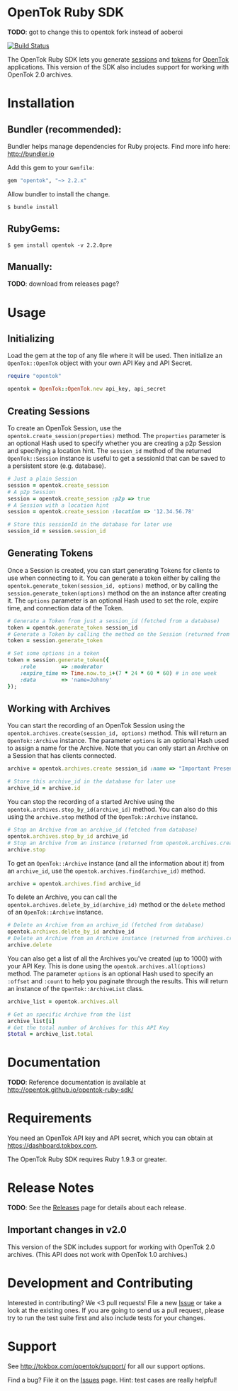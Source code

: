# OpenTok Ruby SDK

**TODO**: got to change this to opentok fork instead of aoberoi

[![Build Status](https://travis-ci.org/aoberoi/Opentok-Ruby-SDK.png?branch=modernization)](https://travis-ci.org/aoberoi/Opentok-Ruby-SDK)

The OpenTok Ruby SDK lets you generate
[sessions](http://tokbox.com/opentok/tutorials/create-session/) and
[tokens](http://tokbox.com/opentok/tutorials/create-token/) for [OpenTok](http://www.tokbox.com/)
applications. This version of the SDK also includes support for working with OpenTok 2.0 archives.

# Installation

## Bundler (recommended):

Bundler helps manage dependencies for Ruby projects. Find more info here: <http://bundler.io>

Add this gem to your `Gemfile`:

```ruby
gem "opentok", "~> 2.2.x"
```

Allow bundler to install the change.

```
$ bundle install
```

## RubyGems:

```
$ gem install opentok -v 2.2.0pre
```

## Manually:

**TODO**: download from releases page?

# Usage

## Initializing

Load the gem at the top of any file where it will be used. Then initialize an `OpenTok::OpenTok`
object with your own API Key and API Secret.

```ruby
require "opentok"

opentok = OpenTok::OpenTok.new api_key, api_secret
```

## Creating Sessions

To create an OpenTok Session, use the `opentok.create_session(properties)` method. The 
`properties` parameter is an optional Hash used to specify whether you are creating a p2p Session
and specifying a location hint. The `session_id` method of the returned `OpenTok::Session`
instance is useful to get a sessionId that can be saved to a persistent store (e.g. database).

```ruby
# Just a plain Session
session = opentok.create_session
# A p2p Session
session = opentok.create_session :p2p => true
# A Session with a location hint
session = opentok.create_session :location => '12.34.56.78'

# Store this sessionId in the database for later use
session_id = session.session_id
```

## Generating Tokens

Once a Session is created, you can start generating Tokens for clients to use when connecting to it.
You can generate a token either by calling the `opentok.generate_token(session_id, options)` method,
or by calling the `session.generate_token(options)` method on the an instance after creating it. The
`options` parameter is an optional Hash used to set the role, expire time, and connection data of
the Token.

```ruby
# Generate a Token from just a session_id (fetched from a database)
token = opentok.generate_token session_id
# Generate a Token by calling the method on the Session (returned from createSession)
token = session.generate_token

# Set some options in a token
token = session.generate_token({
    :role        => :moderator
    :expire_time => Time.now.to_i+(7 * 24 * 60 * 60) # in one week
    :data        => 'name=Johnny'
});
```

## Working with Archives

You can start the recording of an OpenTok Session using the `opentok.archives.create(session_id,
options)` method. This will return an `OpenTok::Archive` instance. The parameter `options` is an
optional Hash used to assign a name for the Archive. Note that you can only start an
Archive on a Session that has clients connected.

```ruby
archive = opentok.archives.create session_id :name => "Important Presentation"

# Store this archive_id in the database for later use
archive_id = archive.id
```

You can stop the recording of a started Archive using the `opentok.archives.stop_by_id(archive_id)`
method. You can also do this using the `archive.stop` method of the `OpenTok::Archive` instance.

```ruby
# Stop an Archive from an archive_id (fetched from database)
opentok.archives.stop_by_id archive_id
# Stop an Archive from an instance (returned from opentok.archives.create)
archive.stop
```

To get an `OpenTok::Archive` instance (and all the information about it) from an `archive_id`, use
the `opentok.archives.find(archive_id)` method.

```ruby
archive = opentok.archives.find archive_id
```

To delete an Archive, you can call the `opentok.archives.delete_by_id(archive_id)` method or the 
`delete` method of an `OpenTok::Archive` instance.

```ruby
# Delete an Archive from an archive_id (fetched from database)
opentok.archives.delete_by_id archive_id
# Delete an Archive from an Archive instance (returned from archives.create, archives.find)
archive.delete
```

You can also get a list of all the Archives you've created (up to 1000) with your API Key. This is
done using the `opentok.archives.all(options)` method. The parameter `options` is an optional Hash
used to specify an `:offset` and `:count` to help you paginate through the results. This will return
an instance of the `OpenTok::ArchiveList` class.

```ruby
archive_list = opentok.archives.all

# Get an specific Archive from the list
archive_list[i]
# Get the total number of Archives for this API Key
$total = archive_list.total
```

# Documentation

**TODO**: Reference documentation is available at <http://opentok.github.io/opentok-ruby-sdk/>

# Requirements

You need an OpenTok API key and API secret, which you can obtain at <https://dashboard.tokbox.com>.

The OpenTok Ruby SDK requires Ruby 1.9.3 or greater.

# Release Notes

**TODO**: See the [Releases](https://github.com/opentok/opentok-php-sdk/releases) page for details 
about each release.

## Important changes in v2.0

This version of the SDK includes support for working with OpenTok 2.0 archives. (This API does not
work with OpenTok 1.0 archives.)

# Development and Contributing

Interested in contributing? We <3 pull requests! File a new
[Issue](https://github.com/opentok/opentok-ruby-sdk/issues) or take a look at the existing ones. If
you are going to send us a pull request, please try to run the test suite first and also include
tests for your changes.

# Support

See <http://tokbox.com/opentok/support/> for all our support options.

Find a bug? File it on the [Issues](https://github.com/opentok/opentok-ruby-sdk/issues) page. Hint:
test cases are really helpful!
